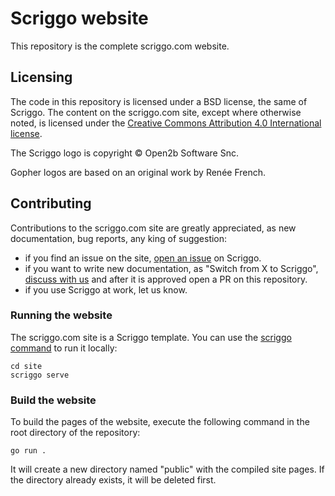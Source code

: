 # Scriggo website

This repository is the complete scriggo.com website.

## Licensing

The code in this repository is licensed under a BSD license, the same of Scriggo. The content on the scriggo.com site,
except where otherwise noted, is licensed under the [Creative Commons Attribution 4.0 International license](https://creativecommons.org/licenses/by/4.0/).

The Scriggo logo is copyright © Open2b Software Snc.

Gopher logos are based on an original work by Renée French.

## Contributing

Contributions to the scriggo.com site are greatly appreciated, as new documentation, bug reports, any king of suggestion:

* if you find an issue on the site, [open an issue](https://github.com/open2b/scriggo/issues/new) on Scriggo.
* if you want to write new documentation, as "Switch from X to Scriggo", [discuss with us](https://github.com/open2b/scriggo/discussions) and after it is approved open a PR on this repository.
* if you use Scriggo at work, let us know.
### Running the website

The scriggo.com site is a Scriggo template. You can use the [scriggo command](https://scriggo.com/scriggo-command) to run it locally:

```
cd site
scriggo serve
```

### Build the website

To build the pages of the website, execute the following command in the root directory of the repository:

```
go run .
```

It will create a new directory named "public" with the compiled site pages. If the directory already exists, it will be deleted first.